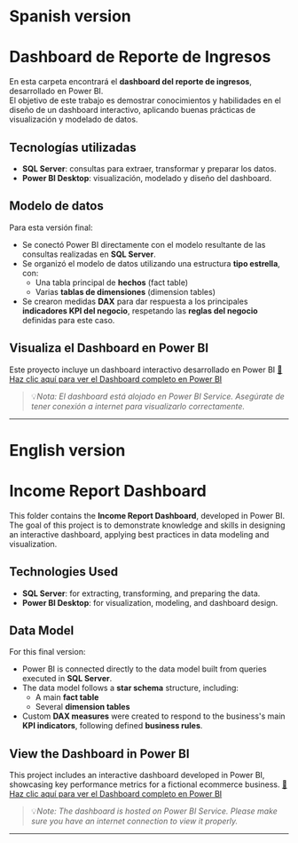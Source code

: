 # Spanish version
# Dashboard de Reporte de Ingresos

En esta carpeta encontrará el **dashboard del reporte de ingresos**, desarrollado en Power BI.  
El objetivo de este trabajo es demostrar conocimientos y habilidades en el diseño de un dashboard interactivo, aplicando buenas prácticas de visualización y modelado de datos.

## Tecnologías utilizadas

- **SQL Server**: consultas para extraer, transformar y preparar los datos.
- **Power BI Desktop**: visualización, modelado y diseño del dashboard.

## Modelo de datos

Para esta versión final:

- Se conectó Power BI directamente con el modelo resultante de las consultas realizadas en **SQL Server**.
- Se organizó el modelo de datos utilizando una estructura **tipo estrella**, con:
  - Una tabla principal de **hechos** (fact table)
  - Varias **tablas de dimensiones** (dimension tables)
- Se crearon medidas **DAX** para dar respuesta a los principales **indicadores KPI del negocio**, respetando las **reglas del negocio** definidas para este caso.

## Visualiza el Dashboard en Power BI

Este proyecto incluye un dashboard interactivo desarrollado en Power BI
[🔗 Haz clic aquí para ver el Dashboard completo en Power BI](https://app.powerbi.com/view?r=eyJrIjoiOTdlMDFmMzgtZjg0MC00OTgzLWI0MGMtMmNjZjUyZjMzZTM4IiwidCI6IjdmMThjZDE2LTgyZWYtNGVjMC04M2ZlLTJmMDBkYTUyNjAxOSIsImMiOjR9)

>💡*Nota: El dashboard está alojado en Power BI Service. Asegúrate de tener conexión a internet para visualizarlo correctamente.*

---

# English version
# Income Report Dashboard

This folder contains the **Income Report Dashboard**, developed in Power BI.  
The goal of this project is to demonstrate knowledge and skills in designing an interactive dashboard, applying best practices in data modeling and visualization.

## Technologies Used

- **SQL Server**: for extracting, transforming, and preparing the data.
- **Power BI Desktop**: for visualization, modeling, and dashboard design.

## Data Model

For this final version:

- Power BI is connected directly to the data model built from queries executed in **SQL Server**.
- The data model follows a **star schema** structure, including:
  - A main **fact table**
  - Several **dimension tables**
- Custom **DAX measures** were created to respond to the business's main **KPI indicators**, following defined **business rules**.

## View the Dashboard in Power BI

This project includes an interactive dashboard developed in Power BI, showcasing key performance metrics for a fictional ecommerce business.
[🔗 Haz clic aquí para ver el Dashboard completo en Power BI](https://app.powerbi.com/view?r=eyJrIjoiOTdlMDFmMzgtZjg0MC00OTgzLWI0MGMtMmNjZjUyZjMzZTM4IiwidCI6IjdmMThjZDE2LTgyZWYtNGVjMC04M2ZlLTJmMDBkYTUyNjAxOSIsImMiOjR9)

> 💡*Note: The dashboard is hosted on Power BI Service. Please make sure you have an internet connection to view it properly.*

---

